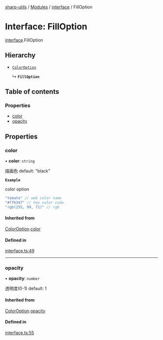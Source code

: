 [sharp-utils](../README.md) / [Modules](../modules.md) / [interface](../modules/interface.md) / FillOption

# Interface: FillOption

[interface](../modules/interface.md).FillOption

## Hierarchy

- [`ColorOption`](interface.ColorOption.md)

  ↳ **`FillOption`**

## Table of contents

### Properties

- [color](interface.FillOption.md#color)
- [opacity](interface.FillOption.md#opacity)

## Properties

### color

• **color**: `string`

描画色
default: "black"

**`Example`**

color option
```ts
"tomato" // web color name
"#ff6347" // hex color code
"rgb(255, 99, 71)" // rgb
```

#### Inherited from

[ColorOption](interface.ColorOption.md).[color](interface.ColorOption.md#color)

#### Defined in

[interface.ts:49](https://github.com/Manju2367/sharpUtils/blob/27aec64/interface.ts#L49)

___

### opacity

• **opacity**: `number`

透明度(0-1)
default: 1

#### Inherited from

[ColorOption](interface.ColorOption.md).[opacity](interface.ColorOption.md#opacity)

#### Defined in

[interface.ts:55](https://github.com/Manju2367/sharpUtils/blob/27aec64/interface.ts#L55)
